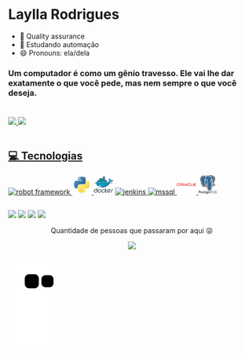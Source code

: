 # Laylla Rodrigues

- 🔭 Quality assurance
- 🌱 Estudando automação
- 😄 Pronouns: ela/dela

### Um computador é como um gênio travesso. Ele vai lhe dar exatamente o que você pede, mas nem sempre o que você deseja. 

# 

 <div>
  <a href="https://github.com/LayllaRodrigues">
   
  <img height="150em" src="https://github-readme-stats.vercel.app/api?username=LayllaRodrigues&show_icons=true&theme=dracula&include_all_commits=true&count_private=true"/>
   
  <img height="150em" src="https://github-readme-stats.vercel.app/api/top-langs/?username=LayllaRodrigues&layout=compact&langs_count=7&theme=dracula"/>
</div>
 
<div style="display: inline_block"><br>
 
 ## 💻 Tecnologias

       
<p align="left"> <a href="https://robotframework.org/" target="_blank"> <img src="https://upload.wikimedia.org/wikipedia/commons/e/e4/Robot-framework-logo.png" alt="robot framework" width="40" height="40"/> </a> <a href="https://www.docker.com/" target="_blank"> <a href="https://www.python.org" target="_blank"> <img src="https://raw.githubusercontent.com/devicons/devicon/master/icons/python/python-original.svg" alt="python" width="40" height="40"/> </a> <img src="https://raw.githubusercontent.com/devicons/devicon/master/icons/docker/docker-original-wordmark.svg" alt="docker" width="40" height="40"/> </a> <a href="https://www.jenkins.io" target="_blank"> <img src="https://www.vectorlogo.zone/logos/jenkins/jenkins-icon.svg" alt="jenkins" width="40" height="40"/> </a> </a> <a href="https://www.microsoft.com/en-us/sql-server" target="_blank"> <img src="https://www.svgrepo.com/show/303229/microsoft-sql-server-logo.svg" alt="mssql" width="40" height="40"/> </a> <a href="https://www.oracle.com/" target="_blank"> <img src="https://raw.githubusercontent.com/devicons/devicon/master/icons/oracle/oracle-original.svg" alt="oracle" width="40" height="40"/> </a> <a href="https://www.postgresql.org" target="_blank"> <img src="https://raw.githubusercontent.com/devicons/devicon/master/icons/postgresql/postgresql-original-wordmark.svg" alt="postgresql" width="40" height="40"/> </a>  
  
</div>
  
  ##
 
<div> 
 
  <a  href="https://instagram.com/anotacoesdeumaestudante" target="_blank"><img src="https://img.shields.io/badge/-Instagram-%23E4405F?style=for-the-badge&logo=instagram&logoColor=white" target="_blank"></a>
  <a href = "laylla.oliveira.rodrigues@hotmail.com"><img src="https://img.shields.io/badge/-Gmail-%23333?style=for-the-badge&logo=gmail&logoColor=white" target="_blank"></a>
  <a href="https://www.linkedin.com/in/laylla-rodrigues-263357b1/" target="_blank"><img src="https://img.shields.io/badge/-LinkedIn-%230077B5?style=for-the-badge&logo=linkedin&logoColor=white" target="_blank"></a> 
 <a href="https://laylla-rodrigues.medium.com/" target="_blank"><img src="https://img.shields.io/badge/Medium-12100E?style=for-the-badge&logo=medium&logoColor=white" target="_blank"></a> 
 
 
 
 <p align="center"> Quantidade de pessoas que passaram por aqui 😜 </p>
<p align="center">   <img alingn="center" src="https://profile-counter.glitch.me/SeuPerfildoGitHub/count.svg" /></p>
 
   ![Snake animation](https://github.com/LayllaRodrigues/LayllaRodrigues/blob/output/github-contribution-grid-snake.svg)


  
 

